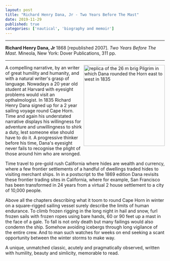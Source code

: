 ```yaml
---
layout: post
title: "Richard Henry Dana, Jr - Two Years Before The Mast"
date: 2019-11-29
published: true
categories: ['nautical', 'biography and memoir']
---
```



***
<b>Richard Henry Dana, Jr </b> 1868 [republished 2007]. _Two Years Before The Mast_. Mineola, New York: Dover Publications, 311 pp.

***


<img width="256" align="right" alt="replica of the 26 m brig Pilgrim in which Dana rounded the Horn east to west in 1835" src="https://upload.wikimedia.org/wikipedia/commons/thumb/5/50/Brig_Pilgrim_Dana_Point_Harbor_20081028.jpg/600px-Brig_Pilgrim_Dana_Point_Harbor_20081028.jpg"> 

A compelling narrative, by an writer of great humility and humanity, and with a natural writer's grasp of language.  Nowadays a 20 year old student at Harvard with eyesight problems would visit an opthalmologist.  In 1835 Richard Henry Dana signed up for a 2 year sailing voyage round Cape Horn.  Time and again his understated narrative displays his willingness for adventure and unwillingness to shirk a duty, lest someone else should have to do it.  A progressive thinker before his time, Dana's eyesight never fails to recognise the plight of those around him who are wronged.

Time travel to pre-gold rush California where hides are wealth and currency, where a few frontier settlements of a handful of dwellings traded hides to visiting merchant ships. In in a postscript to the 1869 edition Dana revisits these frontier trading sites in California, where for example, San Francisco has been transformed in 24 years from a virtual 2 house settlement to a city of 10,000 people.  

Above all the chapters describing what it toom to round Cape Horn in winter on a square-rigged sailing vessel surely describe the limits of human endurance. To climb frozen rigging in the long night in hail and snow, furl frozen sails with frozen ropes using bare hands, 60 or 90 feet up a mast in the face of a gale.  To fall is not only death but many failings would also condemn the ship. Somehow avoiding icebergs through long vigilance of the entire crew. And to man such watches for weeks on end seeking a scant opportunity between the winter storms to make way. 

A unique, unmatched classic, acutely and pragmatically observed, written with humility, beauty and simlicity, memorable to read. 


